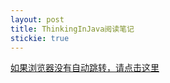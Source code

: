 ```yaml
---
layout: post
title: ThinkingInJava阅读笔记
stickie: true
---
```




<a href="/post/ThinkingInJava/ThinkingInJava读书笔记.html">如果浏览器没有自动跳转，请点击这里</a>

<script>
    window.location.href='/post/ThinkingInJava/ThinkingInJava读书笔记.html'; 
</script>

